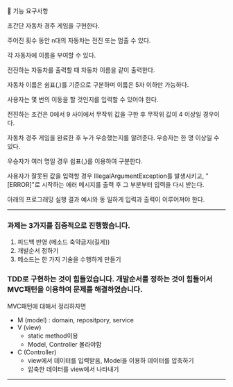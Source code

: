 🚀 기능 요구사항

초간단 자동차 경주 게임을 구현한다.

주어진 횟수 동안 n대의 자동차는 전진 또는 멈출 수 있다.


각 자동차에 이름을 부여할 수 있다.

전진하는 자동차를 출력할 때 자동차 이름을 같이 출력한다.


자동차 이름은 쉼표(,)를 기준으로 구분하며 이름은 5자 이하만 가능하다.


사용자는 몇 번의 이동을 할 것인지를 입력할 수 있어야 한다.


전진하는 조건은 0에서 9 사이에서 무작위 값을 구한 후 무작위 값이 4 이상일 경우이다.


자동차 경주 게임을 완료한 후 누가 우승했는지를 알려준다. 우승자는 한 명 이상일 수 있다.


우승자가 여러 명일 경우 쉼표(,)를 이용하여 구분한다.


사용자가 잘못된 값을 입력할 경우 IllegalArgumentException를 발생시키고, "[ERROR]"로 시작하는 에러 메시지를 출력 후 그 부분부터 입력을 다시 받는다.


아래의 프로그래밍 실행 결과 예시와 동
일하게 입력과 출력이 이루어져야 한다.

---

### 과제는 3가지를 집중적으로 진행했습니다.

1. 피드백 반영 (메소드 축약금지(길게))
2. 개발순서 정하기
3. 메소드는 한 가지 기술을 수행하게 만들기

### TDD로 구현하는 것이 힘들었습니다. 개발순서를 정하는 것이 힘들어서 MVC패턴을 이용하여 문제를 해결하였습니다.

MVC패턴에 대해서 정리하자면
* M (model) : domain, repositpory, service
* V (view)
  * static method이용
  * Model, Controller 몰라야함
* C (Controller)
  * view에서 데이터를 입력받음, Model을 이용하 데이터를 압축하기
  * 압축한 데이터를 view에서 나타내기
  
---

